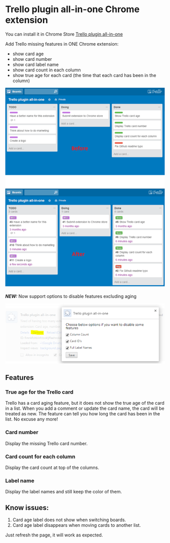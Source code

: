 # Trello plugin all-in-one Chrome extension

You can install it in Chrome Store [Trello plugin all-in-one](https://chrome.google.com/webstore/detail/trello-plugin-all-in-one/pnfioopglhebphfgkagefdmajgibahkk?hl=en)

Add Trello missing features in ONE Chrome extension:
- show card age
- show card number
- show card label name
- show card count in each column
- show true age for each card (the time that each card has been in the column)

![Before](/Before.png)
![After](/After.png)

***NEW:*** Now support options to disable features excluding aging

![options](/options.png)


## Features

### True age for the Trello card

Trello has a card aging feature, but it does not show the true age of the card in a list. When you add a comment or update the card name, the card will be treated as new.
The feature can tell you how long the card has been in the list. No excuse any more!

### Card number

Display the missing Trello card number.

### Card count for each column

Display the card count at top of the columns.

### Label name

Display the label names and still keep the color of them.

## Know issues:

1. Card age label does not show when switching boards.
2. Card age label disappears when moving cards to another list.

Just refresh the page, it will work as expected.
